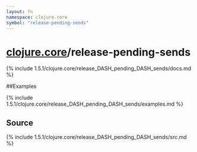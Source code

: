 ```yaml
---
layout: fn
namespace: clojure.core
symbol: "release-pending-sends"
---
```


# [clojure.core](../)/release-pending-sends

{% include 1.5.1/clojure.core/release_DASH_pending_DASH_sends/docs.md %}

##Examples

{% include 1.5.1/clojure.core/release_DASH_pending_DASH_sends/examples.md %}
## Source
{% include 1.5.1/clojure.core/release_DASH_pending_DASH_sends/src.md %}

